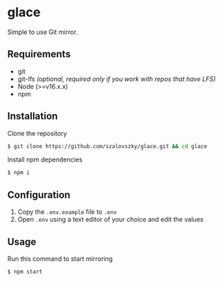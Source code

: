 # glace
Simple to use Git mirror.

## Requirements
- git
- git-lfs *(optional, required only if you work with repos that have LFS)*
- Node (>=v16.x.x)
- npm

## Installation
Clone the repository
```bash
$ git clone https://github.com/szalovszky/glace.git && cd glace
```

Install npm dependencies
```bash
$ npm i
```

## Configuration
1. Copy the `.env.example` file to `.env`
1. Open `.env` using a text editor of your choice and edit the values

## Usage
Run this command to start mirroring
```bash
$ npm start
```
